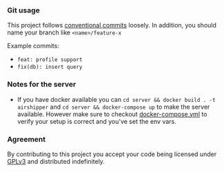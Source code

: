 ### Git usage

This project follows [conventional commits](https://www.conventionalcommits.org/en/v1.0.0/#summary) loosely.
In addition, you should name your branch like `<name>/feature-x`

Example commits:

- `feat: profile support`
- `fix(db): insert query`

### Notes for the server

- If you have docker available you can `cd server && docker build . -t airshipper` and `cd server && docker-compose up` to make the server available. However make sure to checkout [docker-compose.yml](docker-compose.yml) to verify your setup is correct and you've set the env vars.

### Agreement

By contributing to this project you accept your code being licensed under [GPLv3](LICENSE) and distributed indefinitely.
